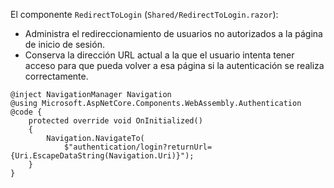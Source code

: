 El componente `RedirectToLogin` (`Shared/RedirectToLogin.razor`):

* Administra el redireccionamiento de usuarios no autorizados a la página de inicio de sesión.
* Conserva la dirección URL actual a la que el usuario intenta tener acceso para que pueda volver a esa página si la autenticación se realiza correctamente.

```razor
@inject NavigationManager Navigation
@using Microsoft.AspNetCore.Components.WebAssembly.Authentication
@code {
    protected override void OnInitialized()
    {
        Navigation.NavigateTo(
            $"authentication/login?returnUrl={Uri.EscapeDataString(Navigation.Uri)}");
    }
}
```
